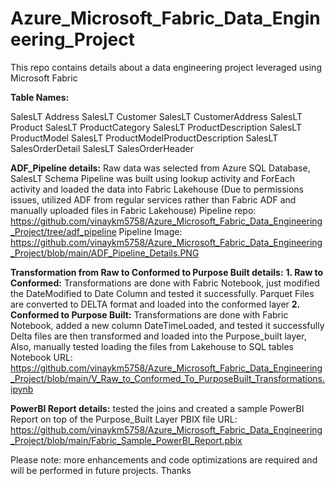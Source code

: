 # Azure_Microsoft_Fabric_Data_Engineering_Project
This repo contains details about a data engineering project leveraged using Microsoft Fabric

**Table Names:**

SalesLT	Address
SalesLT	Customer
SalesLT	CustomerAddress
SalesLT	Product
SalesLT	ProductCategory
SalesLT	ProductDescription
SalesLT	ProductModel
SalesLT	ProductModelProductDescription
SalesLT	SalesOrderDetail
SalesLT	SalesOrderHeader


**ADF_Pipeline details:** 
      Raw data was selected from Azure SQL Database, SalesLT Schema
      Pipeline was built using lookup activity and ForEach activity and loaded the data into Fabric Lakehouse (Due to permissions issues, utilized ADF from regular services rather than Fabric ADF and manually uploaded files in Fabric Lakehouse)
Pipeline repo: https://github.com/vinaykm5758/Azure_Microsoft_Fabric_Data_Engineering_Project/tree/adf_pipeline
Pipeline Image: https://github.com/vinaykm5758/Azure_Microsoft_Fabric_Data_Engineering_Project/blob/main/ADF_Pipeline_Details.PNG
      
**Transformation from Raw to Conformed to Purpose Built details:**
**1. Raw to Conformed:**
      Transformations are done with Fabric Notebook, just modified the DateModified to Date Column and tested it successfully.
      Parquet Files are converted to DELTA format and loaded into the conformed layer
**2. Conformed to Purpose Built:**
      Transformations are done with Fabric Notebook, added a new column DateTimeLoaded, and tested it successfully
      Delta files are then transformed and loaded into the Purpose_built layer, Also, manually tested loading the files from Lakehouse to SQL tables
Notebook URL: https://github.com/vinaykm5758/Azure_Microsoft_Fabric_Data_Engineering_Project/blob/main/V_Raw_to_Conformed_To_PurposeBuilt_Transformations.ipynb

**PowerBI Report details:** tested the joins and created a sample PowerBI Report on top of the Purpose_Built Layer
PBIX file URL: https://github.com/vinaykm5758/Azure_Microsoft_Fabric_Data_Engineering_Project/blob/main/Fabric_Sample_PowerBI_Report.pbix


Please note: more enhancements and code optimizations are required and will be performed in future projects. Thanks

